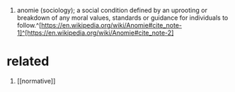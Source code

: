 1. anomie (sociology); a social condition defined by an uprooting or breakdown of any moral values, standards or guidance for individuals to follow.^[https://en.wikipedia.org/wiki/Anomie#cite_note-1]^[https://en.wikipedia.org/wiki/Anomie#cite_note-2]

# related
1. [[normative]]